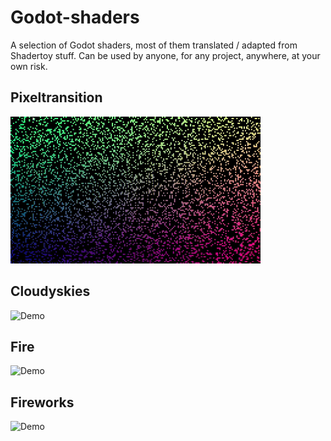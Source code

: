 # Godot-shaders
A selection of Godot shaders, most of them translated / adapted from Shadertoy stuff. Can be used by anyone, for any project, anywhere, at your own risk.

## Pixeltransition

![Demo](./pixeltransition.gif)

## Cloudyskies
![Demo](./cloudyskies.gif)

## Fire
![Demo](./Fire.gif) 

## Fireworks
![Demo](./Fireworks.gif)
